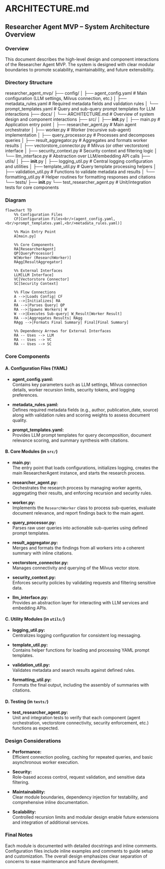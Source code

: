 # ARCHITECTURE.md

## Researcher Agent MVP – System Architecture Overview

### Overview

This document describes the high-level design and component interactions of the Researcher Agent MVP. The system is designed with clear modular boundaries to promote scalability, maintainability, and future extensibility.

### Directory Structure

researcher_agent_mvp/
├── config/
│ ├── agent_config.yaml # Main configuration (LLM settings, Milvus connection, etc.)
│ ├── metadata_rules.yaml # Required metadata fields and validation rules
│ └── prompt_templates.yaml # Query and sub-query prompt templates for LLM interactions
├── docs/
│ └── ARCHITECTURE.md # Overview of system design and component interactions
├── src/
│ ├── **init**.py
│ ├── main.py # Application entry point
│ ├── researcher_agent.py # Main agent orchestrator
│ ├── worker.py # Worker (recursive sub-agent) implementation
│ ├── query_processor.py # Processes and decomposes queries
│ ├── result_aggregator.py # Aggregates and formats worker results
│ ├── vectorstore_connector.py # Milvus (or other vectorstore) interface
│ ├── security_context.py # Security context and filtering logic
│ └── llm_interface.py # Abstraction over LLM/embedding API calls
├── utils/
│ ├── **init**.py
│ ├── logging_util.py # Central logging configuration and utilities
│ ├── template_util.py # Query template processing helpers
│ ├── validation_util.py # Functions to validate metadata and results
│ └── formatting_util.py # Helper routines for formatting responses and citations
└── tests/
├── **init**.py
└── test_researcher_agent.py # Unit/integration tests for core components

### Diagram

```mermaid
flowchart TD
    %% Configuration Files
    CF[Configuration Files<br/>(agent_config.yaml,<br/>prompt_templates.yaml,<br/>metadata_rules.yaml)]

    %% Main Entry Point
    A[main.py]

    %% Core Components
    RA[ResearcherAgent]
    QP[QueryProcessor]
    W[Worker (ResearchWorker)]
    RAgg[ResultAggregator]

    %% External Interfaces
    LLM[LLM Interface]
    VC[Vectorstore Connector]
    SC[Security Context]

    %% Flow Connections
    A -->|Loads Config| CF
    A -->|Initializes| RA
    RA -->|Parses Query| QP
    RA -->|Spawns Workers| W
    W -->|Executes Sub-query| W_Result[Worker Result]
    RA -->|Aggregates Results| RAgg
    RAgg -->|Formats Final Summary| Final[Final Summary]

    %% Dependency Arrows for External Interfaces
    RA -- Uses --> LLM
    RA -- Uses --> VC
    RA -- Uses --> SC
```

### Core Components

#### A. Configuration Files (YAML)

- **agent_config.yaml:**  
  Contains key parameters such as LLM settings, Milvus connection details, worker recursion limits, security tokens, and logging preferences.

- **metadata_rules.yaml:**  
  Defines required metadata fields (e.g., author, publication_date, source) along with validation rules and scoring weights to assess document quality.

- **prompt_templates.yaml:**  
  Provides LLM prompt templates for query decomposition, document relevance scoring, and summary synthesis with citations.

#### B. Core Modules (in `src/`)

- **main.py:**  
  The entry point that loads configurations, initializes logging, creates the main ResearcherAgent instance, and starts the research process.

- **researcher_agent.py:**  
  Orchestrates the research process by managing worker agents, aggregating their results, and enforcing recursion and security rules.

- **worker.py:**  
  Implements the `ResearchWorker` class to process sub-queries, evaluate document relevance, and report findings back to the main agent.

- **query_processor.py:**  
  Parses raw user queries into actionable sub-queries using defined prompt templates.

- **result_aggregator.py:**  
  Merges and formats the findings from all workers into a coherent summary with inline citations.

- **vectorstore_connector.py:**  
  Manages connectivity and querying of the Milvus vector store.

- **security_context.py:**  
  Enforces security policies by validating requests and filtering sensitive data.

- **llm_interface.py:**  
  Provides an abstraction layer for interacting with LLM services and embedding APIs.

#### C. Utility Modules (in `utils/`)

- **logging_util.py:**  
  Centralizes logging configuration for consistent log messaging.

- **template_util.py:**  
  Contains helper functions for loading and processing YAML prompt templates.

- **validation_util.py:**  
  Validates metadata and search results against defined rules.

- **formatting_util.py:**  
  Formats the final output, including the assembly of summaries with citations.

#### D. Testing (in `tests/`)

- **test_researcher_agent.py:**  
  Unit and integration tests to verify that each component (agent orchestration, vectorstore connectivity, security enforcement, etc.) functions as expected.

### Design Considerations

- **Performance:**  
  Efficient connection pooling, caching for repeated queries, and basic asynchronous worker execution.

- **Security:**  
  Role-based access control, request validation, and sensitive data filtering.

- **Maintainability:**  
  Clear module boundaries, dependency injection for testability, and comprehensive inline documentation.

- **Scalability:**  
  Controlled recursion limits and modular design enable future extensions and integration of additional services.

### Final Notes

Each module is documented with detailed docstrings and inline comments. Configuration files include inline examples and comments to guide setup and customization. The overall design emphasizes clear separation of concerns to ease maintenance and future development.
